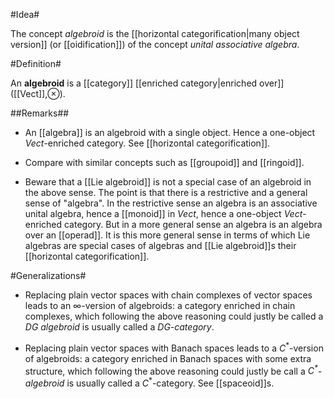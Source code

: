 #Idea#

The concept _algebroid_ is the [[horizontal categorification|many object version]] (or [[oidification]])  of the concept _unital associative algebra_.

#Definition#

An **algebroid** is a [[category]] [[enriched category|enriched over]] ([[Vect]],$\otimes$).


##Remarks##

* An [[algebra]] is an algebroid with a single object. Hence a one-object $Vect$-enriched category. See [[horizontal categorification]].

* Compare with similar concepts such as [[groupoid]] and [[ringoid]].

* Beware that a [[Lie algebroid]] is not a special case of an algebroid in the above sense. The point is that there is a restrictive and a general sense of "algebra". In the restrictive sense an algebra is an associative unital algebra, hence a [[monoid]] in $Vect$, hence a one-object $Vect$-enriched category. But in a more general sense an algebra is an algebra over an [[operad]]. It is this more general sense in terms of which Lie algebras are special cases of algebras and [[Lie algebroid]]s their [[horizontal categorification]].


#Generalizations#

* Replacing plain vector spaces with chain complexes of vector spaces leads to an $\infty$-version of algebroids:
a category enriched in chain complexes, which following the above reasoning could justly be called a _DG algebroid_  is usually called a _DG-category_. 

* Replacing plain vector spaces with Banach spaces leads to a $C^*$-version of algebroids: a category enriched in Banach spaces with some extra structure, which following the above reasoning could justly be call a _$C^*$-algebroid_ is usually called a $C^*$-category. See [[spaceoid]]s.

